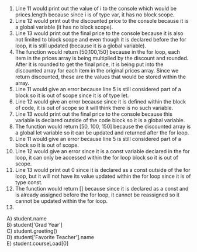 1. Line 11 would print out the value of i to the console which would be prices.length because since i is of type var, it has no block scope.
2. Line 12 would print out the discounted price to the console because it is a global variable (it has no block scope).
3. Line 13 would print out the final price to the console because it is also not limited to block scope and even though it is declared before the for loop, it is still updated (because it is a global variable).
4. The function would return [50,100,150] because in the for loop, each item in the prices array is being multiplied by the discount and rounded. After it is rounded to get the final price, it is being put into the discounted array for each item in the original prices array. Since we return discounted, these are the values that would be stored within the array.
5. Line 11 would give an error because line 5 is still considered part of a block so it is out of scope since it is of type let.
6. Line 12 would give an error because since it is defined within the block of code, it is out of scope so it will think there is no such variable.
7. Line 13 would print out the final price to the console because this variable is declared outside of the code block so it is a global variable.
8. The function would return [50, 100, 150] because the discounted array is a global let variable so it can be updated and returned after the for loop.
9. Line 11 would give an error because line 5 is still considered part of a block so it is out of scope.
10. Line 12 would give an error since it is a const variable declared in the for loop, it can only be accessed within the for loop block so it is out of scope.
11. Line 13 would print out 0 since it is declared as a const outside of the for loop, but it will not have its value updated within the for loop since it is of type const.
12. The function would return [] because since it is declared as a const and is already assigned before the for loop, it cannot be reassigned so it cannot be updated within the for loop.
13.

A) student.name  
B) student['Grad Year']   
C) student.greeting()   
D) student['Favorite Teacher'].name     
E) student.courseLoad[0]
